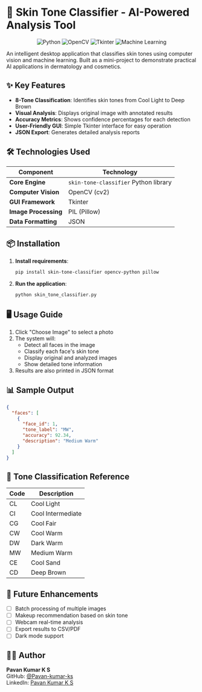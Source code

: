 
# 🎨 Skin Tone Classifier - AI-Powered Analysis Tool

<div align="center">
  <img src="https://img.shields.io/badge/Python-3.8%2B-blue?logo=python" alt="Python">
  <img src="https://img.shields.io/badge/OpenCV-4.5%2B-orange?logo=opencv" alt="OpenCV">
  <img src="https://img.shields.io/badge/Tkinter-GUI-yellowgreen" alt="Tkinter">
  <img src="https://img.shields.io/badge/ML-Classification-lightgrey" alt="Machine Learning">
</div>


An intelligent desktop application that classifies skin tones using computer vision and machine learning. Built as a mini-project to demonstrate practical AI applications in dermatology and cosmetics.

## ✨ Key Features

- **8-Tone Classification**: Identifies skin tones from Cool Light to Deep Brown
- **Visual Analysis**: Displays original image with annotated results
- **Accuracy Metrics**: Shows confidence percentages for each detection
- **User-Friendly GUI**: Simple Tkinter interface for easy operation
- **JSON Export**: Generates detailed analysis reports

## 🛠️ Technologies Used

| Component | Technology |
|-----------|------------|
| **Core Engine** | `skin-tone-classifier` Python library |
| **Computer Vision** | OpenCV (cv2) |
| **GUI Framework** | Tkinter |
| **Image Processing** | PIL (Pillow) |
| **Data Formatting** | JSON |

## 📦 Installation

1. **Install requirements**:
   ```bash
   pip install skin-tone-classifier opencv-python pillow
   ```

2. **Run the application**:
   ```bash
   python skin_tone_classifier.py
   ```

## 🖥️ Usage Guide

1. Click "Choose Image" to select a photo
2. The system will:
   - Detect all faces in the image
   - Classify each face's skin tone
   - Display original and analyzed images
   - Show detailed tone information
3. Results are also printed in JSON format

## 📊 Sample Output

```json
{
  "faces": [
    {
      "face_id": 1,
      "tone_label": "MW",
      "accuracy": 92.34,
      "description": "Medium Warm"
    }
  ]
}
```

## 🎨 Tone Classification Reference

| Code | Description |
|------|-------------|
| CL | Cool Light |
| CI | Cool Intermediate |
| CG | Cool Fair |
| CW | Cool Warm |
| DW | Dark Warm |
| MW | Medium Warm |
| CE | Cool Sand |
| CD | Deep Brown |


## 🌟 Future Enhancements

- [ ] Batch processing of multiple images
- [ ] Makeup recommendation based on skin tone
- [ ] Webcam real-time analysis
- [ ] Export results to CSV/PDF
- [ ] Dark mode support

## 👨‍💻 Author

**Pavan Kumar K S**   
GitHub: [@Pavan-kumar-ks](https://github.com/Pavan-kumar-ks)    
LinkedIn: [Pavan Kumar K S](www.linkedin.com/in/pavan-kumar-k-s)  
